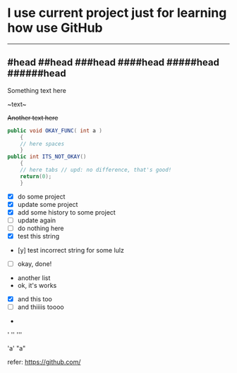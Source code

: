 # I use current project just for learning how use GitHub
---
#head
##head
###head
####head
#####head
######head
---
Something text here

~text~

~~Another text here~~

```java
public void OKAY_FUNC( int a )
    {
    // here spaces
    }
public int ITS_NOT_OKAY()
	{
	// here tabs // upd: no difference, that's good!
	return(0);
	}
```

- [x] do some project
- [x] update some project
- [x] add some history to some project
- [ ] update again
- [ ] do nothing here
- [x] test this string
- [y] test incorrect string for some lulz
- [ ] okay, done!

* another list
* ok, it's works
* [x] and this too
* [ ] and thiiiis toooo
* 

'
''
'''

'a'
"a"

refer: https://github.com/
